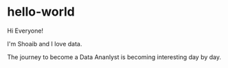 # hello-world

Hi Everyone!

I'm Shoaib and I love data.

The journey to become a Data Ananlyst is becoming interesting day by day.
